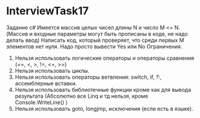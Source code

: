 # InterviewTask17

Задание c#
Имеется массив целых чисел длины N и число M <= N. (Массив и входные параметры могут быть прописаны в коде, не надо делать ввод)
Написать код, который проверяет, что среди первых M элементов нет нуля. 
Надо просто вывести Yes или No
Ограничения. 
1. Нельзя использовать логические операторы и операторы сравнения (==, <, >, !=, <=, >=) 
2. Нельзя использовать циклы.  
3. Нельзя использовать операторы ветвления: switch, if, ?:, ассемблерные вставки. 
4. Нельзя использовать библиотечные функции кроме как для вывода результата (Абсолютно все Linq и тд нельзя, кроме Console.WriteLine() )
5. Нельзя использовать goto, longjmp, исключения (если есть в языке).  
